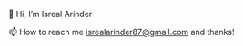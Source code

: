 👋 Hi, I’m Isreal Arinder

📫 How to reach me isrealarinder87@gmail.com and thanks!

<!---
isrealarinder/isrealarinder is a ✨ special ✨ repository because its `README.md` (this file) appears on your GitHub profile.
You can click the Preview link to take a look at your changes.
--->
